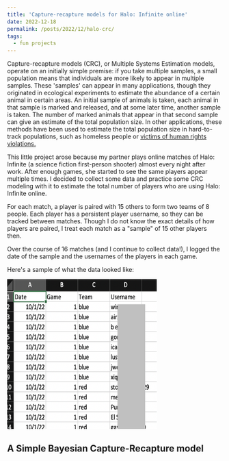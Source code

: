 ```yaml
---
title: 'Capture-recapture models for Halo: Infinite online'
date: 2022-12-18
permalink: /posts/2022/12/halo-crc/
tags:
  - fun projects
---
```


Capture-recapture models (CRC), or Multiple Systems Estimation models, operate on an initially simple premise: if you take multiple samples, a small population means that individuals are more likely to appear in multiple samples. These 'samples' can appear in many applications, though they originated in ecological experiments to estimate the abundance of a certain animal in certain areas. An initial sample of animals is taken, each animal in that sample is marked and released, and at some later time, another sample is taken. The number of marked animals that appear in that second sample can give an estimate of the total population size. In other applications, these methods have been used to estimate the total population size in hard-to-track populations, such as homeless people or [victims of human rights violations.](https://hrdag.org/2013/03/11/mse-the-basics/) 

This little project arose because my partner plays online matches of Halo: Infinite (a science fiction first-person shooter) almost every night after work. After enough games, she started to see the same players appear multiple times. I decided to collect some data and practice some CRC modeling with it to estimate the total number of players who are using Halo: Infinite online.

For each match, a player is paired with 15 others to form two teams of 8 people. Each player has a persistent player username, so they can be tracked between matches. Though I do not know the exact details of how players are paired, I treat each match as a "sample" of 15 other players then.

Over the course of 16 matches (and I continue to collect data!), I logged the date of the sample and the usernames of the players in each game.

Here's a sample of what the data looked like:

<img src="https://raw.githubusercontent.com/hbwddl/hbwddl.github.io/master/images/Screen Shot 2022-12-18 at 4.54.36 PM.png" height="350" width="350">


A Simple Bayesian Capture-Recapture model
-----

